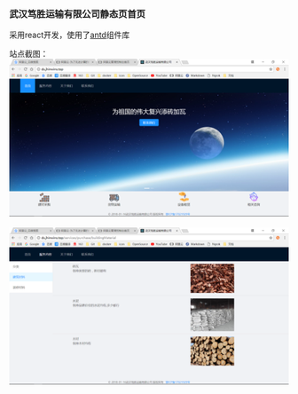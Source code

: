 ### 武汉笃胜运输有限公司静态页首页<br/>

采用react开发，使用了<a href="https://github.com/ant-design/ant-design/">antd</a>组件库

站点截图：
<img src='./imgs/home.png'/><br/><br/>
<img src='./imgs/service.png'/>